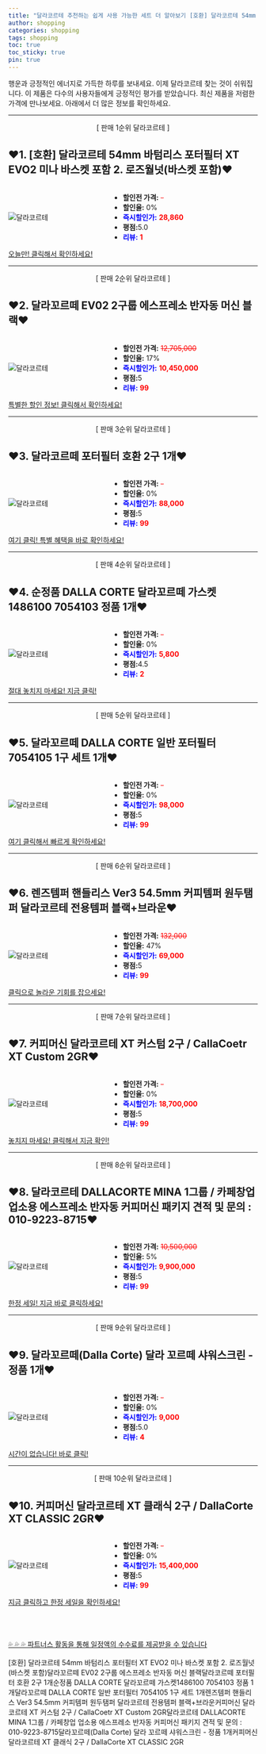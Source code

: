 ```yaml
---
title: "달라코르테 추천하는 쉽게 사용 가능한 세트 더 알아보기 [호환] 달라코르테 54mm 바텀리스 포터필터"
author: shopping
categories: shopping
tags: shopping
toc: true
toc_sticky: true
pin: true
---
```

행운과 긍정적인 에너지로 가득한 하루를 보내세요. 이제 달라코르테 찾는 것이 쉬워집니다. 이 제품은 다수의 사용자들에게 긍정적인 평가를 받았습니다. 최신 제품을 저렴한 가격에 만나보세요. 아래에서 더 많은 정보를 확인하세요.

---
<p class="toplist" style="margin: 0 auto; display: block; width: fit-content;">[ 판매 1순위 달라코르테 ]</p>

<h2><strong>❤️1. [호환] 달라코르테 54mm 바텀리스 포터필터 XT EVO2 미나 바스켓 포함 2. 로즈월넛(바스켓 포함)❤️</strong></h2>

<div style="display: flex; align-items: center;">
    <div style="flex: 0.4;">
        <img src="https://thumbnail10.coupangcdn.com/thumbnails/remote/230x230ex/image/vendor_inventory/dd1f/7c89fa9e9dedfab50962a21ef839c8cd17e12a0ec974baf81b40a7f3522b.png" alt="달라코르테" style="max-width: 100%;">
    </div>
    <div style="flex: 0.6; margin-left: 10px;">
        <ul>
            <li><strong>할인전 가격:</strong> <del style="color: red;">-</del></li>
            <li><strong>할인율:</strong> 0%</li>
            <li><span style='color:blue'><strong>즉시할인가:</strong></span> <span style='color:red'><strong>28,860</strong></span></li>
            <li><strong>평점:</strong>5.0</li>
            <li><span style='color:blue'><strong>리뷰:</strong></span> <span style='color:red'><strong>1</strong></span></li>
        </ul>
    </div>
</div>
<div class="center">
    <a href="https://William4Davisa.github.io?lptag=AF9450613&subid=githubio&pageKey=7939049962&traceid=V0-153&itemId=21860763473&vendorItemId=88160136683" class="myButton">
        오늘만! 클릭해서 확인하세요!
    </a>
</div>


---
<p class="toplist" style="margin: 0 auto; display: block; width: fit-content;">[ 판매 2순위 달라코르테 ]</p>

<h2><strong>❤️2. 달라꼬르떼 EV02 2구룹 에스프레소 반자동 머신 블랙❤️</strong></h2>

<div style="display: flex; align-items: center;">
    <div style="flex: 0.4;">
        <img src="https://thumbnail7.coupangcdn.com/thumbnails/remote/230x230ex/image/vendor_inventory/images/2019/01/28/11/9/978772f9-14d2-4ae3-9f64-7d2f3e1da04c.jpg" alt="달라코르테" style="max-width: 100%;">
    </div>
    <div style="flex: 0.6; margin-left: 10px;">
        <ul>
            <li><strong>할인전 가격:</strong> <del style="color: red;">12,705,000</del></li>
            <li><strong>할인율:</strong> 17%</li>
            <li><span style='color:blue'><strong>즉시할인가:</strong></span> <span style='color:red'><strong>10,450,000</strong></span></li>
            <li><strong>평점:</strong>5</li>
            <li><span style='color:blue'><strong>리뷰:</strong></span> <span style='color:red'><strong>99</strong></span></li>
        </ul>
    </div>
</div>
<div class="center">
    <a href="https://William4Davisa.github.io?lptag=AF9450613&subid=githubio&pageKey=180943471&traceid=V0-153&itemId=517916677&vendorItemId=4336993543" class="myButton">
        특별한 할인 정보! 클릭해서 확인하세요!
    </a>
</div>


---
<p class="toplist" style="margin: 0 auto; display: block; width: fit-content;">[ 판매 3순위 달라코르테 ]</p>

<h2><strong>❤️3. 달라코르떼 포터필터 호환 2구 1개❤️</strong></h2>

<div style="display: flex; align-items: center;">
    <div style="flex: 0.4;">
        <img src="https://thumbnail6.coupangcdn.com/thumbnails/remote/230x230ex/image/vendor_inventory/42e3/b1a9ceb8dcf4e9d20949e1193965dfaa3038d255603ec1beb291f0b17f5b.jpg" alt="달라코르테" style="max-width: 100%;">
    </div>
    <div style="flex: 0.6; margin-left: 10px;">
        <ul>
            <li><strong>할인전 가격:</strong> <del style="color: red;">-</del></li>
            <li><strong>할인율:</strong> 0%</li>
            <li><span style='color:blue'><strong>즉시할인가:</strong></span> <span style='color:red'><strong>88,000</strong></span></li>
            <li><strong>평점:</strong>5</li>
            <li><span style='color:blue'><strong>리뷰:</strong></span> <span style='color:red'><strong>99</strong></span></li>
        </ul>
    </div>
</div>
<div class="center">
    <a href="https://William4Davisa.github.io?lptag=AF9450613&subid=githubio&pageKey=7774145336&traceid=V0-153&itemId=20995958146&vendorItemId=88060237607" class="myButton">
        여기 클릭! 특별 혜택을 바로 확인하세요!
    </a>
</div>


---
<p class="toplist" style="margin: 0 auto; display: block; width: fit-content;">[ 판매 4순위 달라코르테 ]</p>

<h2><strong>❤️4. 순정품 DALLA CORTE 달라꼬르떼 가스켓1486100 7054103 정품 1개❤️</strong></h2>

<div style="display: flex; align-items: center;">
    <div style="flex: 0.4;">
        <img src="https://thumbnail10.coupangcdn.com/thumbnails/remote/230x230ex/image/vendor_inventory/52fc/0164e4d67bbef18255b03128c709f5e47d0bccd61664b9b904573d0f3b68.JPG" alt="달라코르테" style="max-width: 100%;">
    </div>
    <div style="flex: 0.6; margin-left: 10px;">
        <ul>
            <li><strong>할인전 가격:</strong> <del style="color: red;">-</del></li>
            <li><strong>할인율:</strong> 0%</li>
            <li><span style='color:blue'><strong>즉시할인가:</strong></span> <span style='color:red'><strong>5,800</strong></span></li>
            <li><strong>평점:</strong>4.5</li>
            <li><span style='color:blue'><strong>리뷰:</strong></span> <span style='color:red'><strong>2</strong></span></li>
        </ul>
    </div>
</div>
<div class="center">
    <a href="https://William4Davisa.github.io?lptag=AF9450613&subid=githubio&pageKey=7598089911&traceid=V0-153&itemId=20092624751&vendorItemId=87187964195" class="myButton">
        절대 놓치지 마세요! 지금 클릭!
    </a>
</div>


---
<p class="toplist" style="margin: 0 auto; display: block; width: fit-content;">[ 판매 5순위 달라코르테 ]</p>

<h2><strong>❤️5. 달라꼬르떼 DALLA CORTE 일반 포터필터 7054105 1구 세트 1개❤️</strong></h2>

<div style="display: flex; align-items: center;">
    <div style="flex: 0.4;">
        <img src="https://thumbnail10.coupangcdn.com/thumbnails/remote/230x230ex/image/vendor_inventory/6dd9/4d7185178de6e2e293611777b12db899a23fadf694a2eedf0badfd1a12fe.JPG" alt="달라코르테" style="max-width: 100%;">
    </div>
    <div style="flex: 0.6; margin-left: 10px;">
        <ul>
            <li><strong>할인전 가격:</strong> <del style="color: red;">-</del></li>
            <li><strong>할인율:</strong> 0%</li>
            <li><span style='color:blue'><strong>즉시할인가:</strong></span> <span style='color:red'><strong>98,000</strong></span></li>
            <li><strong>평점:</strong>5</li>
            <li><span style='color:blue'><strong>리뷰:</strong></span> <span style='color:red'><strong>99</strong></span></li>
        </ul>
    </div>
</div>
<div class="center">
    <a href="https://William4Davisa.github.io?lptag=AF9450613&subid=githubio&pageKey=7592555479&traceid=V0-153&itemId=20066442207&vendorItemId=87162298027" class="myButton">
        여기 클릭해서 빠르게 확인하세요!
    </a>
</div>


---
<p class="toplist" style="margin: 0 auto; display: block; width: fit-content;">[ 판매 6순위 달라코르테 ]</p>

<h2><strong>❤️6. 렌즈템퍼 핸들리스 Ver3 54.5mm 커피템퍼 원두탬퍼 달라코르테 전용템퍼 블랙+브라운❤️</strong></h2>

<div style="display: flex; align-items: center;">
    <div style="flex: 0.4;">
        <img src="https://thumbnail7.coupangcdn.com/thumbnails/remote/230x230ex/image/vendor_inventory/f7ef/cd8bfbd0afebab33a2ad1a804a5139d85d8a81365cc71efe0f6d518f9bdd.jpg" alt="달라코르테" style="max-width: 100%;">
    </div>
    <div style="flex: 0.6; margin-left: 10px;">
        <ul>
            <li><strong>할인전 가격:</strong> <del style="color: red;">132,000</del></li>
            <li><strong>할인율:</strong> 47%</li>
            <li><span style='color:blue'><strong>즉시할인가:</strong></span> <span style='color:red'><strong>69,000</strong></span></li>
            <li><strong>평점:</strong>5</li>
            <li><span style='color:blue'><strong>리뷰:</strong></span> <span style='color:red'><strong>99</strong></span></li>
        </ul>
    </div>
</div>
<div class="center">
    <a href="https://William4Davisa.github.io?lptag=AF9450613&subid=githubio&pageKey=7960590407&traceid=V0-153&itemId=22008219081&vendorItemId=89055675536" class="myButton">
        클릭으로 놀라운 기회를 잡으세요!
    </a>
</div>


---
<p class="toplist" style="margin: 0 auto; display: block; width: fit-content;">[ 판매 7순위 달라코르테 ]</p>

<h2><strong>❤️7. 커피머신 달라코르테 XT 커스텀 2구 / CallaCoetr XT Custom 2GR❤️</strong></h2>

<div style="display: flex; align-items: center;">
    <div style="flex: 0.4;">
        <img src="https://thumbnail10.coupangcdn.com/thumbnails/remote/230x230ex/image/vendor_inventory/b6c0/c4f74d96a310dd34d34999c93c10f7a77bbb7c592f0eed9759eb73c34e3b.png" alt="달라코르테" style="max-width: 100%;">
    </div>
    <div style="flex: 0.6; margin-left: 10px;">
        <ul>
            <li><strong>할인전 가격:</strong> <del style="color: red;">-</del></li>
            <li><strong>할인율:</strong> 0%</li>
            <li><span style='color:blue'><strong>즉시할인가:</strong></span> <span style='color:red'><strong>18,700,000</strong></span></li>
            <li><strong>평점:</strong>5</li>
            <li><span style='color:blue'><strong>리뷰:</strong></span> <span style='color:red'><strong>99</strong></span></li>
        </ul>
    </div>
</div>
<div class="center">
    <a href="https://William4Davisa.github.io?lptag=AF9450613&subid=githubio&pageKey=5301714530&traceid=V0-153&itemId=7655804904&vendorItemId=74946213291" class="myButton">
        놓치지 마세요! 클릭해서 지금 확인!
    </a>
</div>


---
<p class="toplist" style="margin: 0 auto; display: block; width: fit-content;">[ 판매 8순위 달라코르테 ]</p>

<h2><strong>❤️8. 달라코르테 DALLACORTE MINA 1그룹 / 카페창업 업소용 에스프레소 반자동 커피머신 패키지 견적 및 문의 : 010-9223-8715❤️</strong></h2>

<div style="display: flex; align-items: center;">
    <div style="flex: 0.4;">
        <img src="https://thumbnail8.coupangcdn.com/thumbnails/remote/230x230ex/image/vendor_inventory/7dbd/b9383b7aa8d18e67426921f4f99137a0e94ef007ca580943067e27fc84da.png" alt="달라코르테" style="max-width: 100%;">
    </div>
    <div style="flex: 0.6; margin-left: 10px;">
        <ul>
            <li><strong>할인전 가격:</strong> <del style="color: red;">10,500,000</del></li>
            <li><strong>할인율:</strong> 5%</li>
            <li><span style='color:blue'><strong>즉시할인가:</strong></span> <span style='color:red'><strong>9,900,000</strong></span></li>
            <li><strong>평점:</strong>5</li>
            <li><span style='color:blue'><strong>리뷰:</strong></span> <span style='color:red'><strong>99</strong></span></li>
        </ul>
    </div>
</div>
<div class="center">
    <a href="https://William4Davisa.github.io?lptag=AF9450613&subid=githubio&pageKey=6645296216&traceid=V0-153&itemId=15207024600&vendorItemId=82428103480" class="myButton">
        한정 세일! 지금 바로 클릭하세요!
    </a>
</div>


---
<p class="toplist" style="margin: 0 auto; display: block; width: fit-content;">[ 판매 9순위 달라코르테 ]</p>

<h2><strong>❤️9. 달라꼬르떼(Dalla Corte) 달라 꼬르떼 샤워스크린 - 정품 1개❤️</strong></h2>

<div style="display: flex; align-items: center;">
    <div style="flex: 0.4;">
        <img src="https://thumbnail9.coupangcdn.com/thumbnails/remote/230x230ex/image/vendor_inventory/7ac8/637509c1a3abe1955050723430ed022e5cd09cbf56c196318dad023594a7.jpg" alt="달라코르테" style="max-width: 100%;">
    </div>
    <div style="flex: 0.6; margin-left: 10px;">
        <ul>
            <li><strong>할인전 가격:</strong> <del style="color: red;">-</del></li>
            <li><strong>할인율:</strong> 0%</li>
            <li><span style='color:blue'><strong>즉시할인가:</strong></span> <span style='color:red'><strong>9,000</strong></span></li>
            <li><strong>평점:</strong>5.0</li>
            <li><span style='color:blue'><strong>리뷰:</strong></span> <span style='color:red'><strong>4</strong></span></li>
        </ul>
    </div>
</div>
<div class="center">
    <a href="https://William4Davisa.github.io?lptag=AF9450613&subid=githubio&pageKey=218032113&traceid=V0-153&itemId=674317276&vendorItemId=4738795332" class="myButton">
        시간이 없습니다! 바로 클릭!
    </a>
</div>


---
<p class="toplist" style="margin: 0 auto; display: block; width: fit-content;">[ 판매 10순위 달라코르테 ]</p>

<h2><strong>❤️10. 커피머신 달라코르테 XT 클래식 2구 / DallaCorte XT CLASSIC 2GR❤️</strong></h2>

<div style="display: flex; align-items: center;">
    <div style="flex: 0.4;">
        <img src="https://thumbnail10.coupangcdn.com/thumbnails/remote/230x230ex/image/vendor_inventory/4c85/9f63e38574779dd709a2938b75801441fdf418a7619116cd3172ef66781d.png" alt="달라코르테" style="max-width: 100%;">
    </div>
    <div style="flex: 0.6; margin-left: 10px;">
        <ul>
            <li><strong>할인전 가격:</strong> <del style="color: red;">-</del></li>
            <li><strong>할인율:</strong> 0%</li>
            <li><span style='color:blue'><strong>즉시할인가:</strong></span> <span style='color:red'><strong>15,400,000</strong></span></li>
            <li><strong>평점:</strong>5</li>
            <li><span style='color:blue'><strong>리뷰:</strong></span> <span style='color:red'><strong>99</strong></span></li>
        </ul>
    </div>
</div>
<div class="center">
    <a href="https://William4Davisa.github.io?lptag=AF9450613&subid=githubio&pageKey=5301746430&traceid=V0-153&itemId=7655892066&vendorItemId=74946299650" class="myButton">
        지금 클릭하고 한정 세일을 확인하세요!
    </a>
</div>

<br><br><br>[💦 💦 💦 파트너스 활동을 통해 일정액의 수수료를 제공받을 수 있습니다](https://link.coupang.com/a/bcpT2c)<br><br>[호환] 달라코르테 54mm 바텀리스 포터필터 XT EVO2 미나 바스켓 포함 2. 로즈월넛(바스켓 포함)달라꼬르떼 EV02 2구룹 에스프레소 반자동 머신 블랙달라코르떼 포터필터 호환 2구 1개순정품 DALLA CORTE 달라꼬르떼 가스켓1486100 7054103 정품 1개달라꼬르떼 DALLA CORTE 일반 포터필터 7054105 1구 세트 1개렌즈템퍼 핸들리스 Ver3 54.5mm 커피템퍼 원두탬퍼 달라코르테 전용템퍼 블랙+브라운커피머신 달라코르테 XT 커스텀 2구 / CallaCoetr XT Custom 2GR달라코르테 DALLACORTE MINA 1그룹 / 카페창업 업소용 에스프레소 반자동 커피머신 패키지 견적 및 문의 : 010-9223-8715달라꼬르떼(Dalla Corte) 달라 꼬르떼 샤워스크린 - 정품 1개커피머신 달라코르테 XT 클래식 2구 / DallaCorte XT CLASSIC 2GR